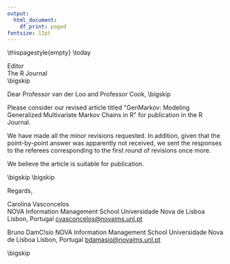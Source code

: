 ```yaml
---
output:
  html_document:
    df_print: paged
fontsize: 12pt
---
```


\thispagestyle{empty}
\today

Editor   
The R Journal  
\bigskip

Dear Professor van der Loo and Professor Cook,
\bigskip

Please consider our revised article titled "GenMarkov:  Modeling Generalized Multivariate Markov Chains in R" for publication in the R Journal.

We have made all the minor revisions requested. In addition, given that the point-by-point answer was apparently not received, we sent the responses to the referees corresponding to the first round of revisions once more.

We believe the article is suitable for publication.

\bigskip
\bigskip

Regards,
    
    
    
    
Carolina Vasconcelos  
NOVA Information Management School 
Universidade Nova de Lisboa
Lisbon, Portugal
cvasconcelos@novaims.unl.pt

Bruno DamC!sio 
NOVA Information Management School 
Universidade Nova de Lisboa
Lisbon, Portugal
bdamasio@novaims.unl.pt

\bigskip

